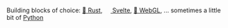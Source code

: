 Building blocks of choice: [🦀 Rust](https://www.rust-lang.org/), [<img style="height: 15px" src="https://svelte.dev/favicon.png"> Svelte](https://kit.svelte.dev), [🌠 WebGL](https://threejs.org/), ... sometimes a little bit of [Python](https://www.python.org/)
